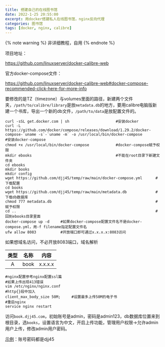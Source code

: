 ```yaml
---
title: 搭建自己的在线图书馆
date: 2022-1-25 20:55:00
excerpt: 用docker搭建私人在线图书馆，nginx反向代理
categories: 图书馆
tags: [docker, nginx, calibre]
---
```

{% note warning %}
非详细教程，自用
{% endnote %}

项目地址：

https://github.com/linuxserver/docker-calibre-web

官方docker-compose文件：

https://github.com/linuxserver/docker-calibre-web#docker-compose-recommended-click-here-for-more-info

要修改的是TZ（timezone）与volumes里面的路径，新建两个文件夹，`/path/to/calibre/library`是放`metadata.db`的地方，要用calibre电脑版新建一个书库，导出一个新的db文件，`/path/to/data`是放配置文件的。

```shell
curl -sSL get.docker.com | sh                     #安装docker
curl -L https://github.com/docker/compose/releases/download/1.29.2/docker-compose-`uname -s`-`uname -m` -o /usr/local/bin/docker-compose               #安装docker-compose
chmod +x /usr/local/bin/docker-compose            #docker-compose赋予权限
mkdir ebooks                                      #不能在root目录下新建文件夹
cd ebooks
mkdir books
mkdir config
wget https://github.com/djj45/temp/raw/main/docker-compose.yml      #下载配置
cd books
wget https://github.com/djj45/temp/raw/main/metadata.db             #下载db数据库
chmod 777 metadata.db                                               #赋予权限
cd ..                                                               #回到ebooks目录里面
docker-compose up -d     #如果docker-compose配置文件名不是docker-compose.yml，用-f filename指定配置文件名
ufw allow 8083           #开放端口即可通过x.x.x.x:8083访问
```

如果想域名访问，不必开放8083端口，域名解析

| 类型 | 名称 |  内容   |
| :--: | :--: | :-----: |
|  A   | book | x.x.x.x |

```shell
#nginx配置参考nginx配置ssl篇
#如果上传出现413错误
vim /etc/nginx/nginx.conf
#http{}段中加入
client_max_body_size 50M;     #设置最多上传50M的电子书
#重启nginx
service nginx restart
```

访问`book.djj45.com`，初始账号是admin，密码是admin123，db数据库位置来到根目录，选`books`，设置语言为中文，开启上传功能，管理用户权限->允许admin用户上传，修改admin用户密码。

[示例](https://book.djj45.com/)：账号密码都是djj45